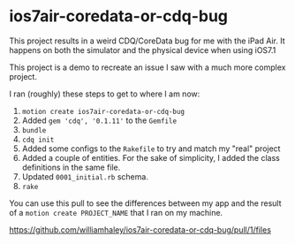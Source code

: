 # ios7air-coredata-or-cdq-bug

This project results in a weird CDQ/CoreData bug for me with the iPad Air.  It happens on both the simulator and the physical device when using iOS7.1

This project is a demo to recreate an issue I saw with a much more complex project.

I ran (roughly) these steps to get to where I am now:

1. `motion create ios7air-coredata-or-cdq-bug`
1. Added `gem 'cdq', '0.1.11'` to the `Gemfile`
1. `bundle`
1. `cdq init`
1. Added some configs to the `Rakefile` to try and match my "real" project
1. Added a couple of entities.  For the sake of simplicity, I added the class definitions in the same file.
1. Updated `0001_initial.rb` schema.
1. `rake`

You can use this pull to see the differences between my app and the result of a `motion create PROJECT_NAME` that I ran on my machine.

https://github.com/williamhaley/ios7air-coredata-or-cdq-bug/pull/1/files

